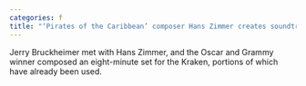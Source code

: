 ```yaml
---
categories: f
title: "‘Pirates of the Caribbean’ composer Hans Zimmer creates soundtrack for Kraken"
---
```

Jerry Bruckheimer met with Hans Zimmer, and the Oscar and Grammy winner composed an eight-minute set for the Kraken, portions of which have already been used.